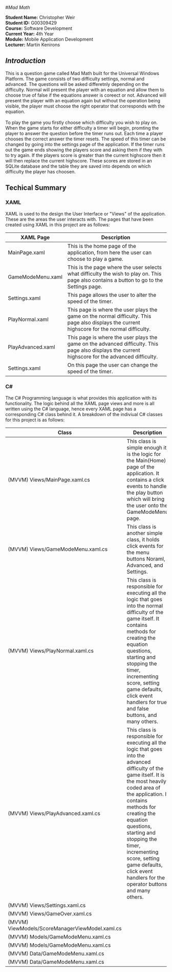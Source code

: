 #_Mad Math_

**Student Name:** Christopher Weir </br>
**Student ID:** G00309429 </br>
**Course:** Software Development </br>
**Current Year:** 4th Year </br>
**Module:** Mobile Application Development </br>
**Lecturer:** Martin Kenirons </br>

## _Introduction_
This is a question game called Mad Math built for the Universal Windows Platform. The game consists of two difficulty settings, normal and advanced. The questions will be asked differetnly
depending on the difficulty. Normal will present the player with an equation and allow them to choose true of false if the equations answer is coreect or not. Advanced will present the player
with an equation again but without the operation being visible, the player must choose the right operator that corresponds with the equation.<br><br>
To play the game you firstly choose which difficulty you wish to play on. When the game starts for either difficulty a timer will begin, promting the player
to answer the question before the timer runs out. Each time a player chooses the correct answer the timer resets. The speed of this timer can be changed by going into the settings
page of the application. If the timer runs out the game ends showing the players score and asking them if they with to try again. If the players score is greater than the current highscore then 
it will then replace the current highscore. These scores are stored in an SQLite database and the table they are saved into depends
on which difficulty the player has choosen.

## **Techical Summary**

### **XAML**
XAML is used to the design the User Interface or "Views" of the application. These are the areas the user interacts with. The pages that have been created using XAML in this project are as follows:

XAML Page | Description
------------ | -------------
MainPage.xaml | This is the home page of the application, from here the user can choose to play a game.
GameModeMenu.xaml | This is the page where the user selects what difficulty the wish to play on. This page also contains a button to go to the Settings page.
Settings.xaml | This page allows the user to alter the speed of the timer.
PlayNormal.xaml | This page is where the user plays the game on the normal difficulty. This page also displays the current highscore for the normal difficulty.
PlayAdvanced.xaml | This page is where the user plays the game on the advanced difficulty. This page also displays the current highscore for the advanced difficulty.
Settings.xaml | On this page the user can change the speed of the timer.

### **C#**
The C# Programming language is what provides this application with its functionality. The logic behind all the XAML page views and more is all written using the C# language, hence every XAML page has a corresponding C# class behind it.
A breakdown of the indiviual C# classes for this project is as follows:

Class | Description
------------ | -------------
(MVVM) Views/MainPage.xaml.cs | This class is simple enough it is the logic for the Main(Home) page of the application. It contains a click events to handle the play button which will bring the user onto the GameModeMenu page.
(MVVM) Views/GameModeMenu.xaml.cs | This class is another simple class, it holds click events for the menu buttons Noraml, Advanced, and Settings.
(MVVM) Views/PlayNormal.xaml.cs | This class is responsible for executing all the logic that goes into the normal difficulty of the game itself. It contains methods for creating the equation questions, starting and stopping the timer, incrementing score, setting game defaults, click event handlers for true and false buttons, and many others.
(MVVM) Views/PlayAdvanced.xaml.cs | This class is responsible for executing all the logic that goes into the advanced difficulty of the game itself. It is the most heavily coded area of the application. It contains methods for creating the equation questions, starting and stopping the timer, incrementing score, setting game defaults, click event handlers for the operator buttons, and many others.
(MVVM) Views/Settings.xaml.cs | 
(MVVM) Views/GameOver.xaml.cs | 
(MVVM) ViewModels/ScoreManagerViewModel.xaml.cs | 
(MVVM) Models/GameModeMenu.xaml.cs | 
(MVVM) Models/GameModeMenu.xaml.cs | 
(MVVM) Data/GameModeMenu.xaml.cs | 
(MVVM) Data/GameModeMenu.xaml.cs | 





